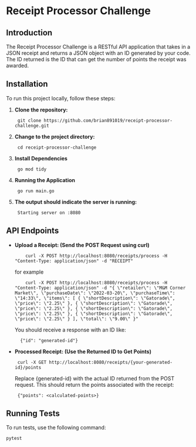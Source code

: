# Receipt Processor Challenge

## Introduction

The Receipt Processor Challenge is a RESTful API application that takes in a JSON receipt and returns a JSON object with an ID generated by your code.
The ID returned is the ID that can get the number of points the receipt was awarded.


## Installation

To run this project locally, follow these steps:

1. **Clone the repository:**

        git clone https://github.com/brian891019/receipt-processor-challenge.git
    

2. **Change to the project directory:**

        cd receipt-processor-challenge
    

3. **Install Dependencies**

        go mod tidy
    
4. **Running the Application**  

        go run main.go
   
5. **The output should indicate the server is running:**

        Starting server on :8080

## API Endpoints

- **Upload a Receipt: (Send the POST Request using curl)**

          curl -X POST http://localhost:8080/receipts/process -H "Content-Type: application/json" -d "RECEIPT"
    for example
  
          curl -X POST http://localhost:8080/receipts/process -H "Content-Type: application/json" -d "{ \"retailer\": \"M&M Corner Market\", \"purchaseDate\": \"2022-03-20\", \"purchaseTime\": \"14:33\", \"items\": [ { \"shortDescription\": \"Gatorade\", \"price\": \"2.25\" }, { \"shortDescription\": \"Gatorade\", \"price\": \"2.25\" }, { \"shortDescription\": \"Gatorade\", \"price\": \"2.25\" }, { \"shortDescription\": \"Gatorade\", \"price\": \"2.25\" } ], \"total\": \"9.00\" }"

    You should receive a response with an ID like:

        {"id": "generated-id"}

          

- **Processed Receipt: (Use the Returned ID to Get Points)**

       curl -X GET http://localhost:8080/receipts/{your-generated-id}/points
  
   Replace {generated-id} with the actual ID returned from the POST request. This should return the points associated with the receipt:

       {"points": <calculated-points>}

    
## Running Tests

To run tests, use the following command:

```bash
pytest
